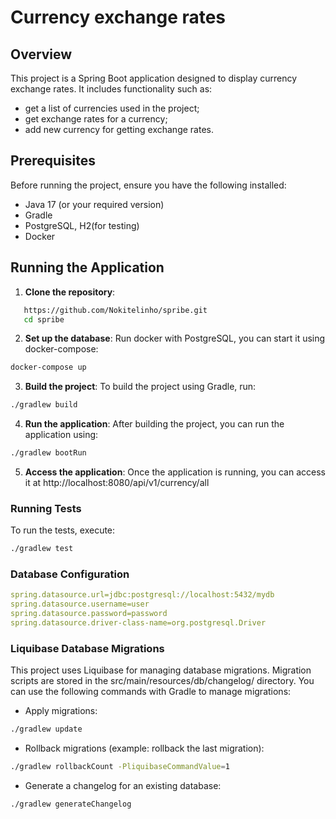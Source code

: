 # Currency exchange rates

## Overview
This project is a Spring Boot application designed to display currency exchange rates. It includes functionality such as:
- get a list of currencies used in the project;
- get exchange rates for a currency;
- add new currency for getting exchange rates.

## Prerequisites
Before running the project, ensure you have the following installed:
- Java 17 (or your required version)
- Gradle
- PostgreSQL, H2(for testing)
- Docker

## Running the Application

1. **Clone the repository**:
```bash
   https://github.com/Nokitelinho/spribe.git
   cd spribe
```
2.	**Set up the database**:
Run docker with PostgreSQL, you can start it using docker-compose:
```bash 
docker-compose up
```
3.	**Build the project**:
To build the project using Gradle, run:
```bash 
./gradlew build
```
4.	**Run the application**:
After building the project, you can run the application using:
```bash 
./gradlew bootRun
```
5.	**Access the application**:
Once the application is running, you can access it at http://localhost:8080/api/v1/currency/all

### Running Tests

To run the tests, execute:
```bash 
./gradlew test
```
### Database Configuration
```yaml
spring.datasource.url=jdbc:postgresql://localhost:5432/mydb
spring.datasource.username=user
spring.datasource.password=password
spring.datasource.driver-class-name=org.postgresql.Driver
```

### Liquibase Database Migrations
This project uses Liquibase for managing database migrations. Migration scripts are stored in the src/main/resources/db/changelog/ directory. You can use the following commands with Gradle to manage migrations:
- Apply migrations:
```bash 
./gradlew update
```
- Rollback migrations (example: rollback the last migration):
```bash 
./gradlew rollbackCount -PliquibaseCommandValue=1
```
- Generate a changelog for an existing database:
```bash 
./gradlew generateChangelog
```

